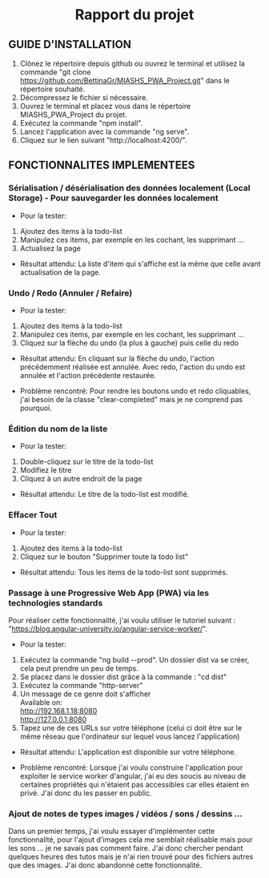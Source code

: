 <h1 align="center">
Rapport du projet
</h1>

## GUIDE D'INSTALLATION

1. Clônez le répertoire depuis github ou ouvrez le terminal et utilisez la commande "git clone https://github.com/BettinaGr/MIASHS_PWA_Project.git" dans le répertoire souhaité.
2. Décompressez le fichier si nécessaire.
3. Ouvrez le terminal et placez vous dans le répertoire MIASHS_PWA_Project du projet.
4. Exécutez la commande "npm install".
5. Lancez l'application avec la commande "ng serve".
6. Cliquez sur le lien suivant "http://localhost:4200/".


## FONCTIONNALITES IMPLEMENTEES

 ### Sérialisation / désérialisation des données localement (Local Storage) - Pour sauvegarder les données localement

- Pour la tester:
 1. Ajoutez des items à la todo-list
 2. Manipulez ces items, par exemple en les cochant, les supprimant ...
 3. Actualisez la page 
  
- Résultat attendu:
La liste d'item qui s'affiche est la même que celle avant actualisation de la page.
  
### Undo / Redo (Annuler / Refaire)

- Pour la tester:
1. Ajoutez des items à la todo-list
2. Manipulez ces items, par exemple en les cochant, les supprimant ...
3. Cliquez sur la flèche du undo (la plus à gauche) puis celle du redo  
  
- Résultat attendu:
En cliquant sur la flèche du undo, l'action précédemment réalisée est annulée. Avec redo, l'action du undo est annulée et l'action précédente restaurée.

- Problème rencontré:
Pour rendre les boutons undo et redo cliquables, j'ai besoin de la classe "clear-completed" mais je ne comprend pas pourquoi. 
### Édition du nom de la liste

- Pour la tester:
1. Double-cliquez sur le titre de la todo-list
2. Modifiez le titre
3. Cliquez à un autre endroit de la page

- Résultat attendu:
Le titre de la todo-list est modifié.

### Effacer Tout

- Pour la tester:
1. Ajoutez des items à la todo-list
2. Cliquez sur le bouton "Supprimer toute la todo list"

- Résultat attendu: 
Tous les items de la todo-list sont supprimés.

### Passage à une Progressive Web App (PWA) via les technologies standards

Pour réaliser cette fonctionnalité, j'ai voulu utiliser le tutoriel suivant : "https://blog.angular-university.io/angular-service-worker/".

- Pour la tester:
1. Exécutez la commande "ng build --prod". Un dossier dist va se créer, cela peut prendre un peu de temps.
2. Se placez dans le dossier dist grâce à la commande : "cd dist"
3. Exécutez la commande "http-server"
4. Un message de ce genre doit s'afficher <br/>
Available on: <br/>
  http://192.168.1.18:8080 <br/>
  http://127.0.0.1:8080 <br/>
5. Tapez une de ces URLs sur votre téléphone (celui ci doit être sur le même réseau que l'ordinateur sur lequel vous lancez l'application)

- Résultat attendu: 
L'application est disponible sur votre téléphone.

- Problème rencontré:
Lorsque j'ai voulu construire l'application pour exploiter le service worker d'angular, j'ai eu des soucis au niveau de certaines propriétés qui n'étaient pas accessibles car elles étaient en privé. J'ai donc du les passer en public.

### Ajout de notes de types images / vidéos / sons / dessins ...

Dans un premier temps, j'ai voulu essayer d'implémenter cette fonctionnalité, pour l'ajout d'images cela me semblait réalisable mais pour les sons ... je ne savais pas comment faire. J'ai donc chercher pendant quelques heures des tutos mais je n'ai rien trouvé pour des fichiers autres que des images. J'ai donc abandonné cette fonctionnalité.
